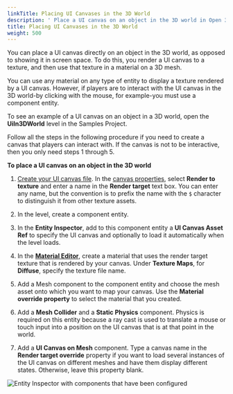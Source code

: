 ```yaml
---
linkTitle: Placing UI Canvases in the 3D World
description: ' Place a UI canvas on an object in the 3D world in Open 3D Engine. '
title: Placing UI Canvases in the 3D World
weight: 500
---
```


You can place a UI canvas directly on an object in the 3D world, as opposed to showing it in screen space. To do this, you render a UI canvas to a texture, and then use that texture in a material on a 3D mesh.

You can use any material on any type of entity to display a texture rendered by a UI canvas. However, if players are to interact with the UI canvas in the 3D world-by clicking with the mouse, for example-you must use a component entity.

To see an example of a UI canvas on an object in a 3D world, open the **UiIn3DWorld** level in the Samples Project.

Follow all the steps in the following procedure if you need to create a canvas that players can interact with. If the canvas is not to be interactive, then you only need steps 1 through 5.

**To place a UI canvas on an object in the 3D world**

1. [Create your UI canvas file](/docs/user-guide/interactivity/user-interface/canvases). In the [canvas properties](/docs/user-guide/interactivity/user-interface/canvases/canvas-properties), select **Render to texture** and enter a name in the **Render target** text box. You can enter any name, but the convention is to prefix the name with the `$` character to distinguish it from other texture assets.

1. In the level, create a component entity.

1. In the **Entity Inspector**, add to this component entity a **UI Canvas Asset Ref** to specify the UI canvas and optionally to load it automatically when the level loads.

1. In the [**Material Editor**](/docs/atom-guide/look-dev/materials/material-editor/), create a material that uses the render target texture that is rendered by your canvas. Under **Texture Maps**, for **Diffuse**, specify the texture file name.

1. Add a Mesh component to the component entity and choose the mesh asset onto which you want to map your canvas. Use the **Material override property** to select the material that you created.

1. Add a **Mesh Collider** and a **Static Physics** component. Physics is required on this entity because a ray cast is used to translate a mouse or touch input into a position on the UI canvas that is at that point in the world.

1. Add a **UI Canvas on Mesh** component. Type a canvas name in the **Render target override** property if you want to load several instances of the UI canvas on different meshes and have them display different states. Otherwise, leave this property blank.

![Entity Inspector with components that have been configured](/images/user-guide/interactivity/user-interface/canvases/ui-editor-placing-canvases-3d.png)
